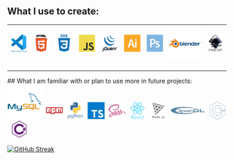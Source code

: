 ### 

## **What I use to create:**
<table cellspacing="0" cellpadding="0" border="0">
  <tr valign="center">
    <td valign="center" cellpadding="0">
      <img src="https://github.com/devicons/devicon/blob/master/icons/vscode/vscode-original-wordmark.svg" title="VSCode" alt="VSCode" width="40" height="40"/>&nbsp;
    </td>
    <td valign="center" padding="0">
      <img src="https://github.com/devicons/devicon/blob/master/icons/html5/html5-original-wordmark.svg" title="HTML5" alt="HTML" width="40" height="40"/>&nbsp;
    </td>
    <td valign="center" padding="0">
      <img src="https://github.com/devicons/devicon/blob/master/icons/css3/css3-plain-wordmark.svg"  title="CSS3" alt="CSS" width="40" height="40"/>&nbsp;
    </td>
    <td valign="center" padding="0">
      <img src="https://github.com/devicons/devicon/blob/master/icons/javascript/javascript-original.svg" title="JavaScript" alt="JavaScript" width="40" height="40"/>&nbsp;
    </td>
    <td valign="center" padding="0">
      <img src="https://github.com/devicons/devicon/blob/master/icons/jquery/jquery-original-wordmark.svg" title="Jquery" alt="Jquery" width="40" height="40"/>&nbsp;
    </td>
    <td valign="center" padding="0">
      <img src="https://github.com/devicons/devicon/blob/master/icons/illustrator/illustrator-plain.svg" title="Illustrator" alt="Illustrator" width="40" height="40"/>&nbsp;
    </td>
    <td valign="center" padding="0">
      <img src="https://github.com/devicons/devicon/blob/master/icons/photoshop/photoshop-plain.svg" title="Photoshop" alt="Photoshop" width="40" height="40"/>&nbsp;
    </td>
    <td valign="center" padding="0">
      <img src="https://github.com/devicons/devicon/blob/master/icons/blender/blender-original-wordmark.svg" title="Blender" alt="Blender" width="80" height="80"/>&nbsp;
    </td>
    <td valign="center" padding="0">
      <img src="https://github.com/devicons/devicon/blob/master/icons/inkscape/inkscape-original-wordmark.svg" title="Inkscape" alt="Inkscape" width="40" height="40"/>&nbsp;
    </td>
  </tr>
</table>
<div height="50"></div>
## What I am familiar with or plan to use more in future projects:
<div>
  <img src="https://github.com/devicons/devicon/blob/master/icons/mysql/mysql-original-wordmark.svg" title="MySQL" alt="MySQL" width="80" height="80" object-fit="cover"/>&nbsp;
  <img src="https://github.com/devicons/devicon/blob/master/icons/npm/npm-original-wordmark.svg" title="NPM" alt="NPM" width="40" height="40"/>&nbsp;
  <img src="https://github.com/devicons/devicon/blob/master/icons/python/python-original-wordmark.svg" title="Python" alt="Python" width="40" height="40"/>&nbsp;
  <img src="https://github.com/devicons/devicon/blob/master/icons/typescript/typescript-original.svg" title="Typescript" alt="Typescript" width="40" height="40"/>&nbsp;
  <img src="https://github.com/devicons/devicon/blob/master/icons/sass/sass-original.svg" title="Sass" alt="Sass" width="40" height="40"/>&nbsp;
  <img src="https://github.com/devicons/devicon/blob/master/icons/react/react-original-wordmark.svg" title="React" alt="React" width="40" height="40"/>&nbsp;
  <img src="https://github.com/devicons/devicon/blob/master/icons/threejs/threejs-original-wordmark.svg" title="ThreeJS" alt="ThreeJS" width="40" height="40"/>&nbsp;
  <img src="https://github.com/devicons/devicon/blob/master/icons/opengl/opengl-original.svg" title="OpenGL" alt="OpenGL" width="80" height="40"/>&nbsp;
  <img src="https://github.com/devicons/devicon/blob/master/icons/cplusplus/cplusplus-line.svg" title="Cplusplus" alt="Cplusplus" width="40" height="40"/>&nbsp;
  <img src="https://github.com/devicons/devicon/blob/master/icons/csharp/csharp-line.svg" title="Csharp" alt="Csharp" width="40" height="40"/>&nbsp;
</div>

[![GitHub Streak](https://github-readme-streak-stats.herokuapp.com/?user=NMoore-STEM&theme=dark&background=000000)](https://git.io/streak-stats)


<!--
**NMoore-STEM/NMoore-STEM** is a ✨ _special_ ✨ repository because its `README.md` (this file) appears on your GitHub profile.

Here are some ideas to get you started:

- 🔭 I’m currently working on ...
- 🌱 I’m currently learning ...
- 👯 I’m looking to collaborate on ...
- 🤔 I’m looking for help with ...
- 💬 Ask me about ...
- 📫 How to reach me: ...
- 😄 Pronouns: ...
- ⚡ Fun fact: ...
-->
